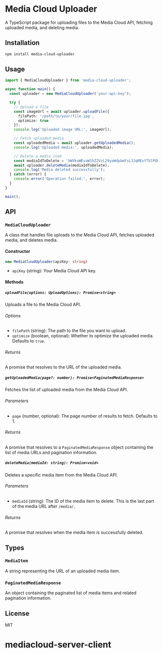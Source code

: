 # Media Cloud Uploader

A TypeScript package for uploading files to the Media Cloud API, fetching uploaded media, and deleting media.

## Installation

```bash
npm install media-cloud-uploader
```

## Usage

```typescript
import { MediaCloudUploader } from 'media-cloud-uploader';

async function main() {
  const uploader = new MediaCloudUploader('your-api-key');

  try {
    // Upload a file
    const imageUrl = await uploader.uploadFile({
      filePath: '/path/to/your/file.jpg',
      optimize: true
    });
    console.log('Uploaded image URL:', imageUrl);

    // Fetch uploaded media
    const uploadedMedia = await uploader.getUploadedMedia();
    console.log('Uploaded media:', uploadedMedia);

    // Delete a media item
    const mediaIdToDelete = 'bWVkaWEvaW1hZ2VzL29yaWdpbmFsL3JqMExYTUlPOUtLSDc2UXRwZkRIeEJ6NGwzN1VIb01aVWdUbnR0cVcucG5n';
    await uploader.deleteMedia(mediaIdToDelete);
    console.log('Media deleted successfully');
  } catch (error) {
    console.error('Operation failed:', error);
  }
}

main();
```

## API

### `MediaCloudUploader`

A class that handles file uploads to the Media Cloud API, fetches uploaded media, and deletes media.

#### Constructor

```typescript
new MediaCloudUploader(apiKey: string)
```

- `apiKey` (string): Your Media Cloud API key.

#### Methods

##### `uploadFile(options: UploadOptions): Promise<string>`

Uploads a file to the Media Cloud API.

###### Options

- `filePath` (string): The path to the file you want to upload.
- `optimize` (boolean, optional): Whether to optimize the uploaded media. Defaults to `true`.

###### Returns

A promise that resolves to the URL of the uploaded media.

##### `getUploadedMedia(page?: number): Promise<PaginatedMediaResponse>`

Fetches the list of uploaded media from the Media Cloud API.

###### Parameters

- `page` (number, optional): The page number of results to fetch. Defaults to 1.

###### Returns

A promise that resolves to a `PaginatedMediaResponse` object containing the list of media URLs and pagination information.

##### `deleteMedia(mediaId: string): Promise<void>`

Deletes a specific media item from the Media Cloud API.

###### Parameters

- `mediaId` (string): The ID of the media item to delete. This is the last part of the media URL after `/media/`.

###### Returns

A promise that resolves when the media item is successfully deleted.

## Types

### `MediaItem`

A string representing the URL of an uploaded media item.

### `PaginatedMediaResponse`

An object containing the paginated list of media items and related pagination information.

## License

MIT
# mediacloud-server-client
